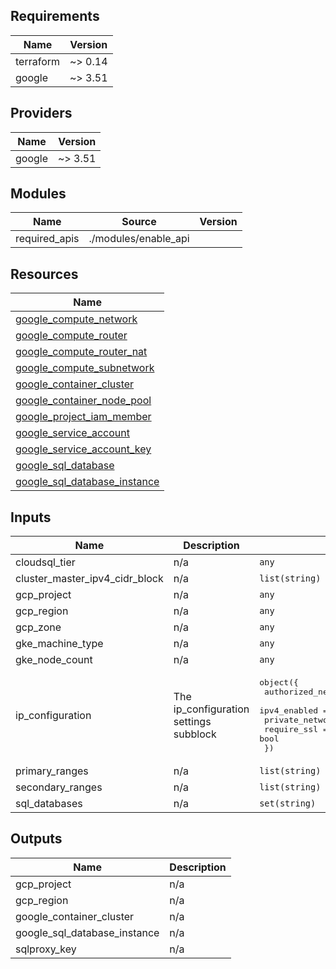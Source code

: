 ## Requirements

| Name | Version |
|------|---------|
| terraform | ~> 0.14 |
| google | ~> 3.51 |

## Providers

| Name | Version |
|------|---------|
| google | ~> 3.51 |

## Modules

| Name | Source | Version |
|------|--------|---------|
| required_apis | ./modules/enable_api |  |

## Resources

| Name |
|------|
| [google_compute_network](https://registry.terraform.io/providers/hashicorp/google/latest/docs/resources/compute_network) |
| [google_compute_router](https://registry.terraform.io/providers/hashicorp/google/latest/docs/resources/compute_router) |
| [google_compute_router_nat](https://registry.terraform.io/providers/hashicorp/google/latest/docs/resources/compute_router_nat) |
| [google_compute_subnetwork](https://registry.terraform.io/providers/hashicorp/google/latest/docs/resources/compute_subnetwork) |
| [google_container_cluster](https://registry.terraform.io/providers/hashicorp/google/latest/docs/resources/container_cluster) |
| [google_container_node_pool](https://registry.terraform.io/providers/hashicorp/google/latest/docs/resources/container_node_pool) |
| [google_project_iam_member](https://registry.terraform.io/providers/hashicorp/google/latest/docs/resources/project_iam_member) |
| [google_service_account](https://registry.terraform.io/providers/hashicorp/google/latest/docs/resources/service_account) |
| [google_service_account_key](https://registry.terraform.io/providers/hashicorp/google/latest/docs/resources/service_account_key) |
| [google_sql_database](https://registry.terraform.io/providers/hashicorp/google/latest/docs/resources/sql_database) |
| [google_sql_database_instance](https://registry.terraform.io/providers/hashicorp/google/latest/docs/resources/sql_database_instance) |

## Inputs

| Name | Description | Type | Default | Required |
|------|-------------|------|---------|:--------:|
| cloudsql\_tier | n/a | `any` | n/a | yes |
| cluster\_master\_ipv4\_cidr\_block | n/a | `list(string)` | n/a | yes |
| gcp\_project | n/a | `any` | n/a | yes |
| gcp\_region | n/a | `any` | n/a | yes |
| gcp\_zone | n/a | `any` | n/a | yes |
| gke\_machine\_type | n/a | `any` | n/a | yes |
| gke\_node\_count | n/a | `any` | n/a | yes |
| ip\_configuration | The ip\_configuration settings subblock | <pre>object({<br>    authorized_networks = list(map(string))<br>    ipv4_enabled        = bool<br>    private_network     = string<br>    require_ssl         = bool<br>  })</pre> | <pre>{<br>  "authorized_networks": [],<br>  "ipv4_enabled": true,<br>  "private_network": null,<br>  "require_ssl": null<br>}</pre> | no |
| primary\_ranges | n/a | `list(string)` | n/a | yes |
| secondary\_ranges | n/a | `list(string)` | n/a | yes |
| sql\_databases | n/a | `set(string)` | n/a | yes |

## Outputs

| Name | Description |
|------|-------------|
| gcp\_project | n/a |
| gcp\_region | n/a |
| google\_container\_cluster | n/a |
| google\_sql\_database\_instance | n/a |
| sqlproxy\_key | n/a |
